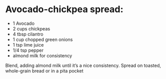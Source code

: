 # Avocado-chickpea spread:

*  1 Avocado
* 2 cups chickpeas
* 4 tbsp cilantro
* 1 cup chopped green onions
* 1 tsp lime juice
* 1/4 tsp pepper
* almond milk for consistency

Blend, adding almond milk until it’s a nice consistency. Spread on toasted, whole-grain bread or in a pita pocket
